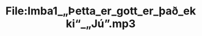 ---
title: File:Imba1_„Þetta_er_gott_er_það_ekki“_„Jú”.mp3
recording of: „Þetta er gott, er það ekki?“ „Jú.”
reading speed: slow
speaker: Imba
license: CC0
---